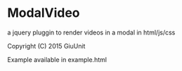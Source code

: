 # ModalVideo
a jquery pluggin to render videos in a modal in html/js/css

 Copyright (C) 2015  GiuUnit

Example available in example.html
